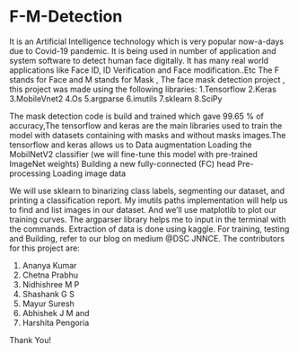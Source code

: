 # F-M-Detection

It is an Artificial Intelligence technology which is very popular now-a-days due to Covid-19 pandemic. It is being used in number of application and system software to detect human face digitally.
It has many real world applications like Face ID, ID Verification and Face modification..Etc
The F stands for Face and M stands for Mask , The face mask detection project , this project was made using the following libraries:
1.Tensorflow
2.Keras
3.MobileVnet2
4.Os
5.argparse
6.imutils
7.sklearn
8.SciPy 

The mask detection code is build and trained which gave 99.65 % of accuracy,The tensorflow and keras are the main libraries used to train the model with datasets containing with masks and without masks images.The tensorflow  and keras allows us to 
Data augmentation
Loading the MobilNetV2 classifier (we will fine-tune this model with pre-trained ImageNet weights)
Building a new fully-connected (FC) head
Pre-processing
Loading image data

We will use sklearn to binarizing class labels, segmenting our dataset, and printing a classification report.
My imutils paths implementation will help us to find and list images in our dataset. And we’ll use matplotlib to plot our training curves.
The argparser library helps me to input in the terminal with the commands. 
Extraction of data is done using kaggle. For training, testing and Building, refer to our blog on medium @DSC JNNCE.
The contributors for this project are:
1.	Ananya Kumar
2.	Chetna Prabhu
3.	Nidhishree M P
4.	Shashank G S
5.	Mayur Suresh
6.	Abhishek J M and 
7.	Harshita Pengoria

Thank You!


